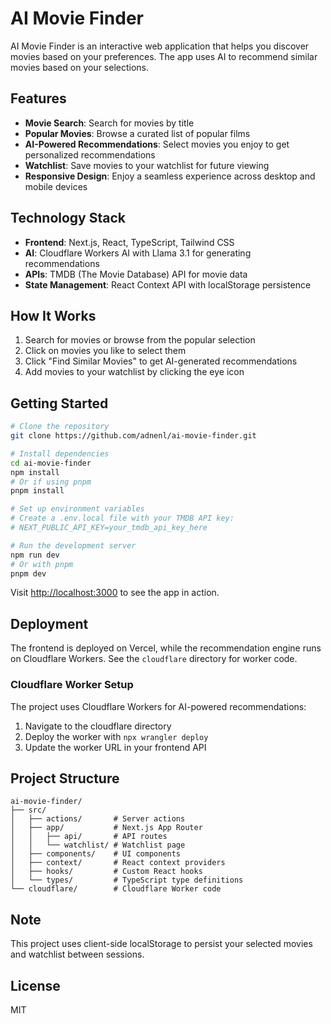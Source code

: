 # AI Movie Finder

AI Movie Finder is an interactive web application that helps you discover movies based on your preferences. The app uses AI to recommend similar movies based on your selections.

## Features

- **Movie Search**: Search for movies by title
- **Popular Movies**: Browse a curated list of popular films
- **AI-Powered Recommendations**: Select movies you enjoy to get personalized recommendations
- **Watchlist**: Save movies to your watchlist for future viewing
- **Responsive Design**: Enjoy a seamless experience across desktop and mobile devices

## Technology Stack

- **Frontend**: Next.js, React, TypeScript, Tailwind CSS
- **AI**: Cloudflare Workers AI with Llama 3.1 for generating recommendations
- **APIs**: TMDB (The Movie Database) API for movie data
- **State Management**: React Context API with localStorage persistence

## How It Works

1. Search for movies or browse from the popular selection
2. Click on movies you like to select them
3. Click "Find Similar Movies" to get AI-generated recommendations
4. Add movies to your watchlist by clicking the eye icon

## Getting Started

```bash
# Clone the repository
git clone https://github.com/adnenl/ai-movie-finder.git

# Install dependencies
cd ai-movie-finder
npm install
# Or if using pnpm
pnpm install

# Set up environment variables
# Create a .env.local file with your TMDB API key:
# NEXT_PUBLIC_API_KEY=your_tmdb_api_key_here

# Run the development server
npm run dev
# Or with pnpm
pnpm dev
```

Visit [http://localhost:3000](http://localhost:3000) to see the app in action.

## Deployment

The frontend is deployed on Vercel, while the recommendation engine runs on Cloudflare Workers. See the `cloudflare` directory for worker code.

### Cloudflare Worker Setup

The project uses Cloudflare Workers for AI-powered recommendations:

1. Navigate to the cloudflare directory
2. Deploy the worker with `npx wrangler deploy`
3. Update the worker URL in your frontend API

## Project Structure

```
ai-movie-finder/
├── src/
│   ├── actions/       # Server actions
│   ├── app/           # Next.js App Router
│   │   ├── api/       # API routes
│   │   └── watchlist/ # Watchlist page
│   ├── components/    # UI components
│   ├── context/       # React context providers
│   ├── hooks/         # Custom React hooks
│   └── types/         # TypeScript type definitions
└── cloudflare/        # Cloudflare Worker code
```

## Note

This project uses client-side localStorage to persist your selected movies and watchlist between sessions.

## License

MIT
